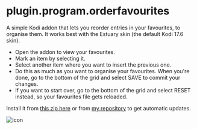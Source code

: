 # plugin.program.orderfavourites
A simple Kodi addon that lets you reorder entries in your favourites, to organise them. It works best with the Estuary skin (the default Kodi 17.6 skin).
* Open the addon to view your favourites.
* Mark an item by selecting it.
* Select another item where you want to insert the previous one.
* Do this as much as you want to organise your favourites. When you're done, go to the bottom of the grid and select SAVE to commit your changes.
* If you want to start over, go to the bottom of the grid and select RESET instead, so your favourites file gets reloaded.  

Install it from [this zip here](https://github.com/doko-desuka/plugin.program.orderfavourites/raw/master/plugin.program.orderfavourites-1.0.1.zip) or from [my repository](https://github.com/dokoab/doko.repository/releases) to get automatic updates.  

![icon](https://github.com/doko-desuka/plugin.program.orderfavourites/raw/master/icon.png)
